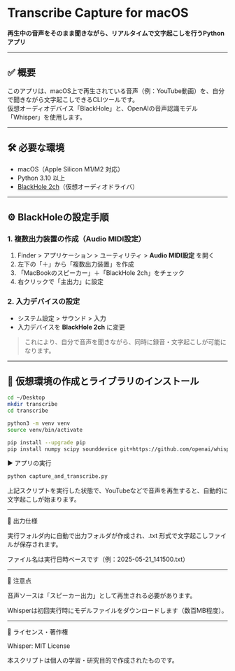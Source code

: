 # Transcribe Capture for macOS  
**再生中の音声をそのまま聞きながら、リアルタイムで文字起こしを行うPythonアプリ**

---

## ✅ 概要

このアプリは、macOS上で再生されている音声（例：YouTube動画）を、自分で聞きながら文字起こしできるCLIツールです。  
仮想オーディオデバイス「BlackHole」と、OpenAIの音声認識モデル「Whisper」を使用します。

---

## 🛠 必要な環境

- macOS（Apple Silicon M1/M2 対応）
- Python 3.10 以上
- [BlackHole 2ch](https://github.com/ExistentialAudio/BlackHole)（仮想オーディオドライバ）

---

## ⚙️ BlackHoleの設定手順

### 1. 複数出力装置の作成（Audio MIDI設定）

1. Finder > アプリケーション > ユーティリティ > **Audio MIDI設定** を開く  
2. 左下の「＋」から「複数出力装置」を作成  
3. 「MacBookのスピーカー」＋「BlackHole 2ch」をチェック  
4. 右クリックで「主出力」に設定

### 2. 入力デバイスの設定

- システム設定 > サウンド > 入力  
- 入力デバイスを **BlackHole 2ch** に変更

> これにより、自分で音声を聞きながら、同時に録音・文字起こしが可能になります。

---

## 🐍 仮想環境の作成とライブラリのインストール

```bash
cd ~/Desktop
mkdir transcribe
cd transcribe

python3 -m venv venv
source venv/bin/activate

pip install --upgrade pip
pip install numpy scipy sounddevice git+https://github.com/openai/whisper.git
```

▶️ アプリの実行
```bash
python capture_and_transcribe.py
```
上記スクリプトを実行した状態で、YouTubeなどで音声を再生すると、自動的に文字起こしが始まります。

---

📁 出力仕様

実行フォルダ内に自動で出力フォルダが作成され、.txt 形式で文字起こしファイルが保存されます。

ファイル名は実行日時ベースです（例：2025-05-21_141500.txt）

---

📌 注意点

音声ソースは「スピーカー出力」として再生される必要があります。

Whisperは初回実行時にモデルファイルをダウンロードします（数百MB程度）。

---

🤝 ライセンス・著作権

Whisper: MIT License

本スクリプトは個人の学習・研究目的で作成されたものです。
